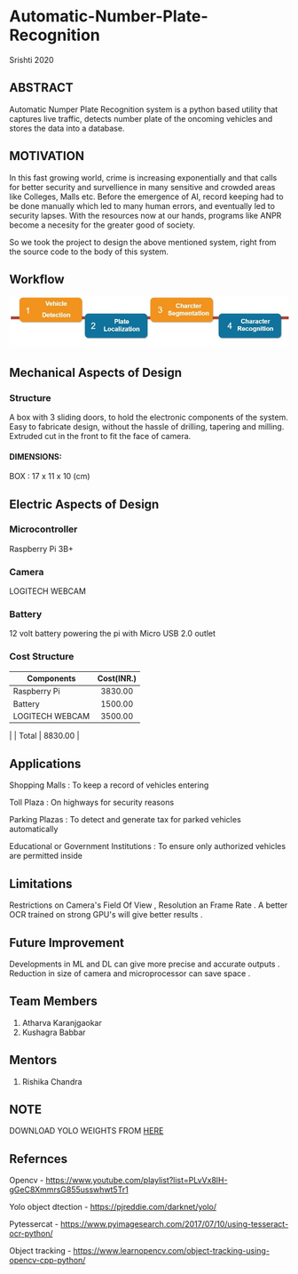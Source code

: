# Automatic-Number-Plate-Recognition
Srishti 2020

## ABSTRACT
Automatic Numper Plate Recognition system is a python based utility that captures live traffic, detects number plate of the oncoming vehicles and stores the data into a database.

## MOTIVATION
In this fast growing world, crime is increasing exponentially and that calls for better security and survellience in many sensitive and crowded areas like Colleges, Malls etc. Before the emergence of AI, record keeping had to be done manually which led to many human errors, and eventually led to security lapses. With the resources now at our hands, programs like ANPR become a necesity for the greater good of society.

So we took the project to design the above mentioned system, right from the source code to the body of this system.

## Workflow
![Workflow ANPR](/Images_and_Videos/Images/workflow.jpg)

## Mechanical Aspects of Design

### Structure
A box with 3 sliding doors, to hold the electronic components of the system. Easy to fabricate design, without the hassle of drilling, tapering and milling. Extruded cut in the front to fit the face of camera.

#### DIMENSIONS:
BOX :  17 x  11  x  10  (cm)

## Electric Aspects of Design 

### Microcontroller
Raspberry Pi 3B+ 

### Camera
LOGITECH WEBCAM 

### Battery
12 volt battery powering the pi with Micro USB 2.0 outlet

### Cost Structure

| Components       | Cost(INR.)     |
| ---------------- |:--------------:|
| Raspberry Pi     | 3830.00        |
| Battery          | 1500.00        |
| LOGITECH WEBCAM  | 3500.00        |
| 
| Total            | 8830.00        |

## Applications

Shopping Malls : To keep a record of vehicles entering

Toll Plaza : On highways for security reasons 

Parking Plazas : To detect and generate tax for parked vehicles automatically

Educational or Government Institutions : To ensure only authorized vehicles are permitted inside 

## Limitations

Restrictions on Camera's Field Of View , Resolution an Frame Rate .
A better OCR trained on strong GPU's will give better results .

## Future Improvement 

Developments in ML and DL can give more precise and accurate outputs .
Reduction in size of camera and microprocessor can save space .

## Team Members 
1. Atharva Karanjgaokar
2. Kushagra Babbar

## Mentors
1. Rishika Chandra

## NOTE

DOWNLOAD YOLO WEIGHTS FROM [HERE](https://drive.google.com/file/d/1YZuTmP-c4b07z5mfhOAtP_V_oymP5_xG/view?usp=sharing)

## Refernces 

Opencv - https://www.youtube.com/playlist?list=PLvVx8lH-gGeC8XmmrsG855usswhwt5Tr1

Yolo object dtection - https://pjreddie.com/darknet/yolo/

Pytessercat - https://www.pyimagesearch.com/2017/07/10/using-tesseract-ocr-python/

Object tracking - https://www.learnopencv.com/object-tracking-using-opencv-cpp-python/